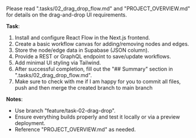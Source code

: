 Please read ".tasks/02_drag_drop_flow.md" and "PROJECT_OVERVIEW.md" for details on the drag-and-drop UI requirements.

**Task**:
1. Install and configure React Flow in the Next.js frontend.
2. Create a basic workflow canvas for adding/removing nodes and edges.
3. Store the node/edge data in Supabase (JSON column).
4. Provide a REST or GraphQL endpoint to save/update workflows.
5. Add minimal UI styling via Tailwind.
6. After successful completion, fill out the "## Summary" section in ".tasks/02_drag_drop_flow.md".
7. Make sure to check with me if I am happy for you to commit all files, push and then merge the created branch to main branch

**Notes**:
- Use branch "feature/task-02-drag-drop".
- Ensure everything builds properly and test it locally or via a preview deployment.
- Reference "PROJECT_OVERVIEW.md" as needed.
